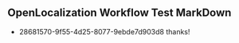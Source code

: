 ## OpenLocalization Workflow Test MarkDown
* 28681570-9f55-4d25-8077-9ebde7d903d8 thanks!

<!--HONumber=Sep16_HO1-->


